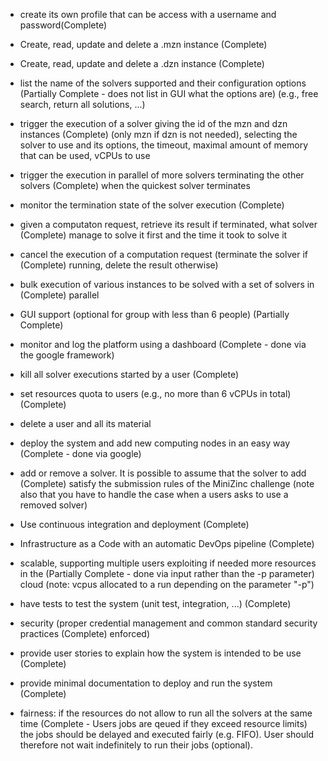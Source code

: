 * create its own profile that can be access with a username and password(Complete)
* Create, read, update and delete a .mzn instance (Complete)
* Create, read, update and delete a .dzn instance (Complete)
* list the name of the solvers supported and their configuration options (Partially Complete - does not list in GUI what the options are)
  (e.g., free search, return all solutions, ...) 
* trigger the execution of a solver giving the id of the mzn and dzn instances (Complete)
  (only mzn if dzn is not needed), selecting the solver to use and its options,
  the timeout, maximal amount of memory that can be used, vCPUs to use
* trigger the execution in parallel of more solvers terminating the other solvers (Complete)
  when the quickest solver terminates 
* monitor the termination state of the solver execution (Complete)
* given a computaton request, retrieve its result if terminated, what solver (Complete)
  manage to solve it first and the time it took to solve it
* cancel the execution of a computation request (terminate the solver if (Complete)
  running, delete the result otherwise)
* bulk execution of various instances to be solved with a set of solvers in (Complete)
  parallel
* GUI support (optional for group with less than 6 people) (Partially Complete)

* monitor and log the platform using a dashboard (Complete - done via the google framework)
* kill all solver executions started by a user (Complete)
* set resources quota to users (e.g., no more than 6 vCPUs in total) (Complete)
* delete a user and all its material
* deploy the system and add new computing nodes in an easy way (Complete - done via google)
* add or remove a solver. It is possible to assume that the solver to add (Complete)
  satisfy the submission rules of the MiniZinc challenge (note also that you have to handle
  the case when a users asks to use a removed solver)
  
 * Use continuous integration and deployment (Complete)
* Infrastructure as a Code with an automatic DevOps pipeline (Complete)
* scalable, supporting multiple users exploiting if needed more resources in the (Partially Complete - done via input rather than the -p parameter)
  cloud (note: vcpus allocated to a run depending on the parameter "-p")
* have tests to test the system (unit test, integration, ...) (Complete)
* security (proper credential management and common standard security practices (Complete)
  enforced)
* provide user stories to explain how the system is intended to be use (Complete)
* provide minimal documentation to deploy and run the system (Complete)
* fairness: if the resources do not allow to run all the solvers at the same time (Complete - Users jobs are qeued if they exceed resource limits)
  the jobs should be delayed and executed fairly (e.g. FIFO).
  User should therefore not wait  indefinitely to run their jobs (optional).
